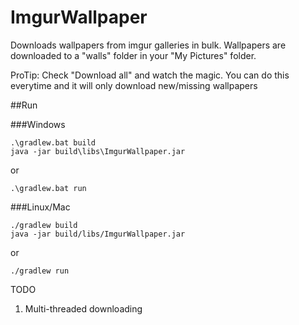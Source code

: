 ImgurWallpaper
==============
Downloads wallpapers from imgur galleries in bulk.  Wallpapers are downloaded to a "walls" folder in your "My Pictures"
folder.

ProTip:  Check "Download all" and watch the magic.  You can do this everytime and it will only download new/missing wallpapers

##Run

###Windows
```
.\gradlew.bat build
java -jar build\libs\ImgurWallpaper.jar
```
or
```
.\gradlew.bat run
```

###Linux/Mac
```
./gradlew build
java -jar build/libs/ImgurWallpaper.jar
```
or
```
./gradlew run
```

TODO
1. Multi-threaded downloading